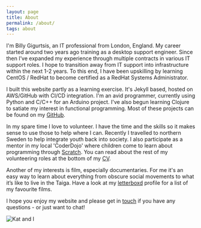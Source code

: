 ```yaml
---
layout: page
title: About
permalink: /about/
tags: about
---
```


I'm Billy Gigurtsis, an IT professional from London, England. My career started around two years ago training as a desktop support engineer. Since then I’ve expanded my experience through multiple contracts in various IT support roles. I hope to transition away from IT support into infrastructure within the next 1-2 years. To this end, I have been upskilling by learning CentOS / RedHat to become certified as a RedHat Systems Administrator.

I built this website partly as a learning exercise. It's Jekyll based, hosted on AWS/GitHub with CI/CD integration. I'm an avid programmer, currently using Python and C/C++ for an Arduino project. I've also begun learning Clojure to satiate my interest in functional programming. Most of these projects can be found on my [GitHub](https://github.com/bgigurtsis).

In my spare time I love to volunteer. I have the time and the skills so it makes sense to use those to help where I can. Recently I travelled to northern Sweden to help integrate youth back into society. I also participate as a mentor in my local 'CoderDojo' where children come to learn about programming through [Scratch](https://scratch.mit.edu/). You can read about the rest of my volunteering roles at the bottom of my [CV](https://www.bgigurtsis.com/CV).

Another of my interests is film, especially documentaries. For me it's an easy way to learn about everything from obscure social movements to what it’s like to live in the Taiga. Have a look at my [letterboxd](https://letterboxd.com/icy100/) profile for a list of my favourite films.

I hope you enjoy my website and please get in [touch](https://www.bgigurtsis.com/contact/) if you have any questions - or just want to chat!

![Kat and I](https://www.bgigurtsis.com/pictures/profile.png)
